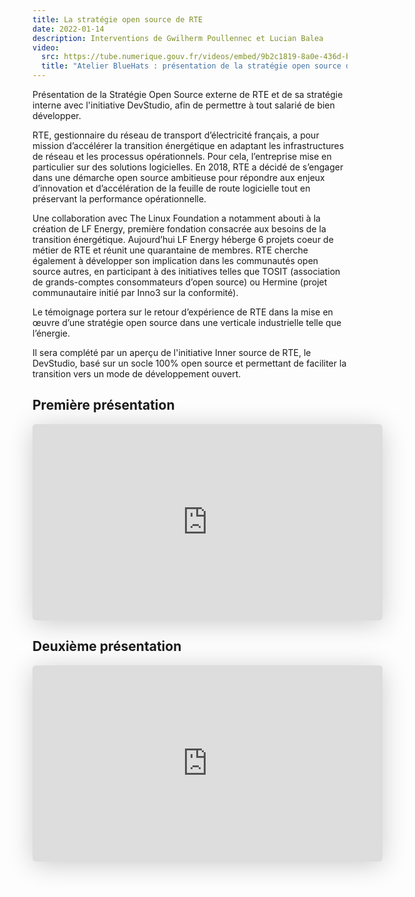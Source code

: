 ```yaml
---
title: La stratégie open source de RTE
date: 2022-01-14
description: Interventions de Gwilherm Poullennec et Lucian Balea
video:
  src: https://tube.numerique.gouv.fr/videos/embed/9b2c1819-8a0e-436d-baa9-ebf676bf88d1
  title: "Atelier BlueHats : présentation de la stratégie open source de RTE"
---
```


Présentation de la Stratégie Open Source externe de RTE et de sa stratégie interne avec l'initiative DevStudio, afin de permettre à tout salarié de bien développer.

RTE, gestionnaire du réseau de transport d’électricité français, a pour mission d’accélérer la transition énergétique en adaptant les infrastructures de réseau et les processus opérationnels.  Pour cela, l’entreprise mise en particulier sur des solutions logicielles.  En 2018, RTE a décidé de s’engager dans une démarche open source ambitieuse pour répondre aux enjeux d’innovation et d’accélération de la feuille de route logicielle tout en préservant la performance opérationnelle.

Une collaboration avec The Linux Foundation a notamment abouti à la création de LF Energy, première fondation consacrée aux besoins de la transition énergétique.  Aujourd’hui LF Energy héberge 6 projets coeur de métier de RTE et réunit une quarantaine de membres.  RTE cherche également à développer son implication dans les communautés open source autres, en participant à des initiatives telles que TOSIT (association de grands-comptes consommateurs d’open source) ou Hermine (projet communautaire initié par Inno3 sur la conformité).

Le témoignage portera sur le retour d’expérience de RTE dans la mise en œuvre d’une stratégie open source dans une verticale industrielle telle que l’énergie.

Il sera complété par un aperçu de l'initiative Inner source de RTE, le DevStudio, basé sur un socle 100% open source et permettant de faciliter la transition vers un mode de développement ouvert.

## Première présentation

<iframe class="speakerdeck-iframe" style="border: 0px none; background: rgba(0, 0, 0, 0.1) none repeat scroll 0% 0% padding-box; margin: 0px; padding: 0px; border-radius: 6px; box-shadow: rgba(0, 0, 0, 0.2) 0px 5px 40px; width: 560px; height: 314px;" src="https://speakerdeck.com/player/744a02cc87354b4fb4bf367a20d4b3ac" title="Stratégie RTE : Une stratégie open source au cœur des activités logicielles de demain" allowfullscreen="true" mozallowfullscreen="true" webkitallowfullscreen="true" data-ratio="1.78343949044586" frameborder="0"></iframe>

## Deuxième présentation

<iframe class="speakerdeck-iframe" style="border: 0px none; background: rgba(0, 0, 0, 0.1) none repeat scroll 0% 0% padding-box; margin: 0px; padding: 0px; border-radius: 6px; box-shadow: rgba(0, 0, 0, 0.2) 0px 5px 40px; width: 560px; height: 314px;" src="https://speakerdeck.com/player/5787f247aad545a48dcf028570822427" title="Stratégie RTE : Présentation du devstudio" allowfullscreen="true" mozallowfullscreen="true" webkitallowfullscreen="true" data-ratio="1.78343949044586" frameborder="0"></iframe>

<!-- https://speakerdeck.com/bluehats/strategie-rte-une-strategie-open-source-au-coeur-des-activites-logicielles-de-demain -->
